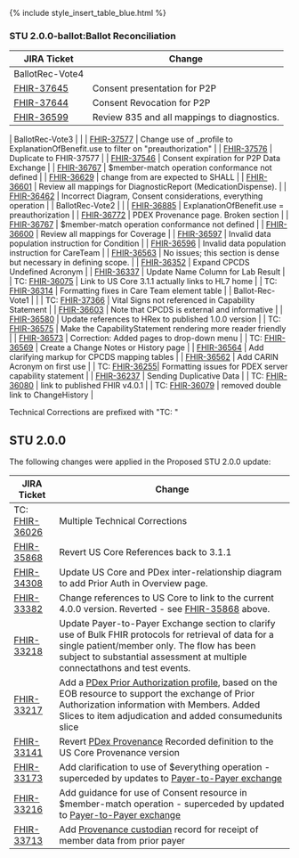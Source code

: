 
{% include style_insert_table_blue.html %}

### STU 2.0.0-ballot:Ballot Reconciliation

| JIRA Ticket | Change          |
|------------|------------------|
| BallotRec-Vote4 |   |
| [FHIR-37645](https://jira.hl7.org/browse/FHIR-37645) | Consent presentation for P2P |
| [FHIR-37644](https://jira.hl7.org/browse/FHIR-37644) | Consent Revocation for P2P |
| [FHIR-36599](https://jira.hl7.org/browse/FHIR-36599) | Review 835 and all mappings to diagnostics. |


| BallotRec-Vote3 |   |
| [FHIR-37577](https://jira.hl7.org/browse/FHIR-37577) | Change use of _profile to ExplanationOfBenefit.use to filter on "preauthorization" |
| [FHIR-37576](https://jira.hl7.org/browse/FHIR-37576) | Duplicate to FHIR-37577 |
| [FHIR-37546](https://jira.hl7.org/browse/FHIR-37546) | Consent expiration for P2P Data Exchange |
| [FHIR-36767](https://jira.hl7.org/browse/FHIR-36767) | $member-match operation conformance not defined |
| [FHIR-36629](https://jira.hl7.org/browse/FHIR-36629) | change from are expected to SHALL |
| [FHIR-36601](https://jira.hl7.org/browse/FHIR-36601) | Review all mappings for DiagnosticReport (MedicationDispense). |
| [FHIR-36462](https://jira.hl7.org/browse/FHIR-36462) | Incorrect Diagram, Consent considerations, everything operation |
| BallotRec-Vote2 |   |
| [FHIR-36885](https://jira.hl7.org/browse/FHIR-36885) | ExplanationOfBenefit.use = preauthorization |
| [FHIR-36772](https://jira.hl7.org/browse/FHIR-36772) | PDEX Provenance page. Broken section |
| [FHIR-36767](https://jira.hl7.org/browse/FHIR-36767) | $member-match operation conformance not defined |
| [FHIR-36600](https://jira.hl7.org/browse/FHIR-36600) | Review all mappings for Coverage |
| [FHIR-36597](https://jira.hl7.org/browse/FHIR-36597) | Invalid data population instruction for Condition |
| [FHIR-36596](https://jira.hl7.org/browse/FHIR-36596) | Invalid data population instruction for CareTeam  |
| [FHIR-36563](https://jira.hl7.org/browse/FHIR-36563) | No issues; this section is dense but necessary in defining scope. |
| [FHIR-36352](https://jira.hl7.org/browse/FHIR-36352) | Expand CPCDS Undefined Acronym |
| [FHIR-36337](https://jira.hl7.org/browse/FHIR-36337) | Update Name Column for Lab Result |
| TC: [FHIR-36075](https://jira.hl7.org/browse/FHIR-36075) | Link to US Core 3.1.1 actually links to HL7 home |
| TC: [FHIR-36314](https://jira.hl7.org/browse/FHIR-36314) | Formatting fixes in Care Team element table |
| Ballot-Rec-Vote1 |  |
| TC: [FHIR-37366](https://jira.hl7.org/browse/FHIR-37366) | Vital Signs not referenced in Capability Statement |
| [FHIR-36603](https://jira.hl7.org/browse/FHIR-36603) | Note that CPCDS is external and informative |
| [FHIR-36580](https://jira.hl7.org/browse/FHIR-36580) | Update references to HRex to published 1.0.0 version |
| TC: [FHIR-36575](https://jira.hl7.org/browse/FHIR-36575) | Make the CapabilityStatement rendering more reader friendly |
| [FHIR-36573](https://jira.hl7.org/browse/FHIR-36573) | Correction: Added pages to drop-down menu |
| TC: [FHIR-36569](https://jira.hl7.org/browse/FHIR-36569) | Create a Change Notes or History page |
| [FHIR-36564](https://jira.hl7.org/browse/FHIR-36564) | Add clarifying markup for CPCDS mapping tables | 
| [FHIR-36562](https://jira.hl7.org/browse/FHIR-36562) | Add CARIN Acronym on first use |
| TC: [FHIR-36255](https://jira.hl7.org/browse/FHIR-36255)| Formatting issues for PDEX server capability statement |
| [FHIR-36237](https://jira.hl7.org/browse/FHIR-36237) | Sending Duplicative Data |
| TC: [FHIR-36080](https://jira.hl7.org/browse/FHIR-36080) | link to published FHIR v4.0.1 |
| TC: [FHIR-36079](https://jira.hl7.org/browse/FHIR-36079) | removed double link to ChangeHistory |

Technical Corrections are prefixed with "TC: "

## STU 2.0.0

The following changes were applied in the Proposed STU 2.0.0 update:

| JIRA Ticket | Change          |
|------------|------------------|
| TC: [FHIR-36026](https://jira.hl7.org/browse/FHIR-36026) | Multiple Technical Corrections |
| [FHIR-35868](https://jira.hl7.org/browse/FHIR-35868) | Revert US Core References back to 3.1.1 |
| [FHIR-34308](https://jira.hl7.org/browse/FHIR-34308) | Update US Core and PDex inter-relationship diagram to add Prior Auth in Overview page. |
| [FHIR-33382](https://jira.hl7.org/browse/FHIR-33382) | Change references to US Core to link to the current 4.0.0 version. Reverted - see [FHIR-35868](https://jira.hl7.org/browse/FHIR-35868) above. |
| [FHIR-33218](https://jira.hl7.org/browse/FHIR-33218) | Update Payer-to-Payer Exchange section to clarify use of Bulk FHIR protocols for retrieval of data for a single patient/member only. The flow has been subject to substantial assessment at multiple connectathons and test events. |
|[FHIR-33217](https://jira.hl7.org/browse/FHIR-33217)| Add a [PDex Prior Authorization profile](StructureDefinition-pdex-priorauthorization.html), based on the EOB resource to support the exchange of Prior Authorization information with Members.  Added Slices to item adjudication and added consumedunits slice |
|[FHIR-33141](https://jira.hl7.org/browse/FHIR-33141)|Revert [PDex Provenance](StructureDefinition-pdex-provenance.html) Recorded definition to the US Core Provenance version |
|[FHIR-33173](https://jira.hl7.org/browse/FHIR-33173)|Add clarification to use of $everything operation - superceded by updates to [Payer-to-Payer exchange](PayerToPayerExchange.html)|
|[FHIR-33216](https://jira.hl7.org/browse/FHIR-33216)|Add guidance for use of Consent resource in $member-match operation - superceded by updated to [Payer-to-Payer exchange](PayerToPayerExchange.html)|
| [FHIR-33713](https://jira.hl7.org/browse/FHIR-33713)| Add [Provenance custodian](Provenance-1000101.html) record for receipt of member data from prior payer|
